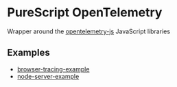 # PureScript OpenTelemetry

Wrapper around the [opentelemetry-js](https://open-telemetry.github.io/opentelemetry-js/) JavaScript libraries

## Examples

- [browser-tracing-example](./examples/browser-tracing-example/README.md)
- [node-server-example](./examples/node-server-example/README.md)

